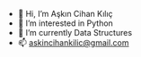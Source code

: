 - 👋 Hi, I’m Aşkın Cihan Kılıç
- 👀 I’m interested in Python
- 🌱 I’m currently Data Structures
- 📫 askincihankilic@gmail.com


